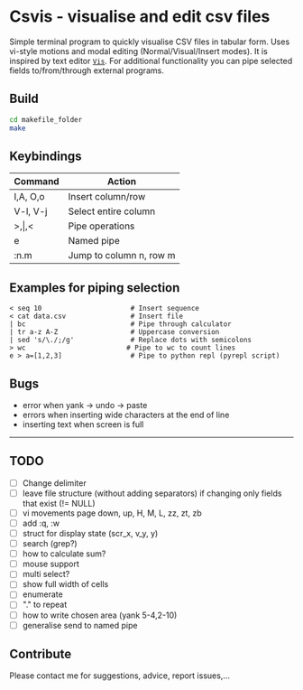 # Csvis - visualise and edit csv files

Simple terminal program to quickly visualise CSV files in tabular form.
Uses vi-style motions and modal editing (Normal/Visual/Insert modes).
It is inspired by text editor [`Vis`](https://github.com/martanne/vis).
For additional functionality you can pipe selected fields to/from/through external programs.

## Build
```sh
cd makefile_folder
make
```

## Keybindings

| Command | Action                          |
|---------|---------------------------------|
| I,A, O,o | Insert column/row               |
| V-l, V-j | Select entire column            |
| >,\|,<   | Pipe operations                 |
| e       | Named pipe                      |
| :n.m    | Jump to column n, row m         |
    
## Examples for piping selection
```
< seq 10                      # Insert sequence
< cat data.csv                # Insert file
| bc                          # Pipe through calculator
| tr a-z A-Z                  # Uppercase conversion
| sed 's/\./;/g'              # Replace dots with semicolons
> wc                         # Pipe to wc to count lines
e > a=[1,2,3]                 # Pipe to python repl (pyrepl script)
```

## Bugs
- error when yank -> undo -> paste
- errors when inserting wide characters at the end of line
- inserting text when screen is full

---

## TODO
- [ ] Change delimiter
- [ ] leave file structure (without adding separators) if changing only fields that exist (!= NULL)
- [ ] vi movements page down, up, H, M, L, zz, zt, zb
- [ ] add :q, :w
- [ ] struct for display state (scr_x, v_y, y)
- [ ] search (grep?)
- [ ] how to calculate sum?
- [ ] mouse support
- [ ] multi select?
- [ ] show full width of cells
- [ ] enumerate
- [ ] "." to repeat
- [ ] how to write chosen area (yank 5-4,2-10)
- [ ] generalise send to named pipe

## Contribute
Please contact me for suggestions, advice, report issues,...
